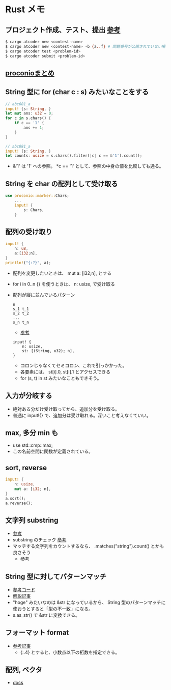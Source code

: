 # Rust メモ

## プロジェクト作成、テスト、提出 [参考](https://github.com/tanakh/cargo-atcoder)
```sh
$ cargo atcoder new <contest-name>
$ cargo atcoder new <contest-name> -b {a..f} # 問題番号が公開されていない場合 --bins も可
$ cargo atcoder test <problem-id>
$ cargo atcoder submit <problem-id>

```

## [proconioまとめ](https://qiita.com/Pikka2048/items/a0247e792aa4f8f6dd92)

## String 型に for (char c : s) みたいなことをする
```rs
// abc081_a
input! {s: String, }
let mut ans: u32 = 0;
for c in s.chars() {
    if c == '1' {
        ans += 1;
    }
}
```
```rs
// abc081_a
input! {s: String, }
let counts: usize = s.chars().filter(|c| c == &'1').count();
```
- &'1' は '1' への参照。 *c == '1' として、参照の中身の値を比較しても通る。

## String を char の配列として受け取る
```rs
use proconio::marker::Chars;
    ...
    input! {
        s: Chars,
    }
```

## 配列の受け取り
```rs
input! {
    n: u8,
    a:[i32;n],
}
println!("{:?}", a);
```
- 配列を変更したいときは、 mut a: [i32;n], とする
- for i in 0..n {} を使うときは、 n: usize, で受け取る

- 配列が縦に並んでいるパターン
    ```
    n
    s_1 t_1
    s_2 t_2
    ...
    s_n t_n
    ```
    - [参考](./dwacon6th-prelims/src/bin/a.rs)
    ```
    input! {
        n: usize,
        st: [(String, u32); n],
    }
    ```
    - コロンじゃなくてセミコロン、これで引っかかった。
    - 各要素には、 st[i].0, st[i].1 とアクセスできる
    - for (s, t) in st みたいなこともできそう。

## 入力が分岐する
- 絶対ある分だけ受け取ってから、追加分を受け取る。
- 普通に input!{} で、追加分は受け取れる。深いこと考えなくていい。

## max, 多分 min も
- use std::cmp::max;
- この名前空間に関数が定義されている。

## sort, reverse
```rust
input! {
    n: usize,
    mut a: [i32; n],
}
a.sort();
a.reverse();
```

## 文字列 substring
- [参考](./tokiomarine2020/src/bin/a.rs)
- substring のチェック [参考](./zone2021/src/bin/a.rs)
- マッチする文字列をカウントするなら、 .matches("string").count() とかも良さそう
    - [参考](https://atcoder.jp/contests/zone2021/submissions/30574024)

## String 型に対してパターンマッチ
- [参考コード](https://atcoder.jp/contests/arc012/submissions/35797669)
- [解説記事](https://totem3.hatenablog.jp/entry/2016/10/25/212303)
- "hoge" みたいなのは &str になっているから、 String 型のパターンマッチに使おうとすると「型の不一致」になる。
- s.as_str() で &str に変換できる。


## フォーマット format
- [参考記事](https://zenn.dev/toga/books/rust-atcoder-old/viewer/13-format)
    - {:.4} とすると、小数点以下の桁数を指定できる。

## 配列, ベクタ
- [docs](https://doc.rust-jp.rs/book-ja/ch08-01-vectors.html)